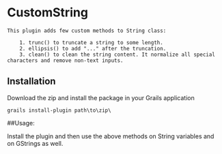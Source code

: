 # CustomString

```
This plugin adds few custom methods to String class:

    1. trunc() to truncate a string to some length.
    2. ellipsis() to add "..." after the truncation.
    3. clean() to clean the string content. It normalize all special characters and remove non-text inputs.
```

## Installation

Download the zip and install the package in your Grails application

```
grails install-plugin path\to\zip\
```
    
    
##Usage:

Install the plugin and then use the above methods on String variables and on GStrings as well.